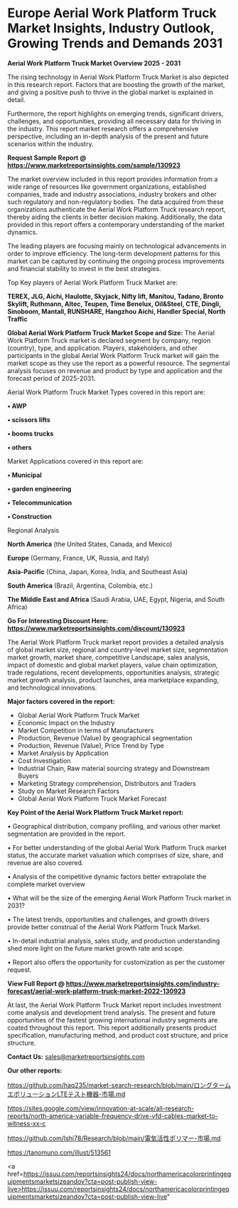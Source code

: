 # Europe Aerial Work Platform Truck Market Insights, Industry Outlook, Growing Trends and Demands 2031

<Strong> Aerial Work Platform Truck Market Overview 2025 - 2031</strong>

The rising technology in Aerial Work Platform Truck Market is also depicted in this research report. Factors that are boosting the growth of the market, and giving a positive push to thrive in the global market is explained in detail.

Furthermore, the report highlights on emerging trends, significant drivers, challenges, and opportunities, providing all necessary data for thriving in the industry. This report market research offers a comprehensive perspective, including an in-depth analysis of the present and future scenarios within the industry.

<strong>Request Sample Report @ <a href=https://www.marketreportsinsights.com/sample/130923>https://www.marketreportsinsights.com/sample/130923</a></strong>

The market overview included in this report provides information from a wide range of resources like government organizations, established companies, trade and industry associations, industry brokers and other such regulatory and non-regulatory bodies. The data acquired from these organizations authenticate the Aerial Work Platform Truck research report, thereby aiding the clients in better decision making. Additionally, the data provided in this report offers a contemporary understanding of the market dynamics.

The leading players are focusing mainly on technological advancements in order to improve efficiency. The long-term development patterns for this market can be captured by continuing the ongoing process improvements and financial stability to invest in the best strategies.

Top Key players of Aerial Work Platform Truck Market are:

<strong>TEREX, JLG, Aichi, Haulotte, Skyjack, Nifty lift, Manitou, Tadano, Bronto Skylift, Ruthmann, Altec, Teupen, Time Benelux, Oil&Steel, CTE, Dingli, Sinoboom, Mantall, RUNSHARE, Hangzhou Aichi, Handler Special, North Traffic</strong>

<strong><b>Global Aerial Work Platform Truck Market Scope and Size:</b></strong>
The Aerial Work Platform Truck market is declared segment by company, region (country), type, and application. Players, stakeholders, and other participants in the global Aerial Work Platform Truck market will gain the market scope as they use the report as a powerful resource. The segmental analysis focuses on revenue and product by type and application and the forecast period of 2025-2031.

Aerial Work Platform Truck Market Types covered in this report are:

<strong>• AWP

• scissors lifts

• booms trucks

• others</strong>

Market Applications covered in this report are:

<strong>• Municipal

• garden engineering

• Telecommunication

• Construction</strong> 

Regional Analysis

<strong>North America</strong> (the United States, Canada, and Mexico)

<strong>Europe</strong> (Germany, France, UK, Russia, and Italy)

<strong>Asia-Pacific</strong> (China, Japan, Korea, India, and Southeast Asia)

<strong>South America</strong> (Brazil, Argentina, Colombia, etc.)

<strong>The Middle East and Africa</strong> (Saudi Arabia, UAE, Egypt, Nigeria, and South Africa)

<strong>Go For Interesting Discount Here: <a href=https://www.marketreportsinsights.com/discount/130923>https://www.marketreportsinsights.com/discount/130923</a></strong>

The Aerial Work Platform Truck market report provides a detailed analysis of global market size, regional and country-level market size, segmentation market growth, market share, competitive Landscape, sales analysis, impact of domestic and global market players, value chain optimization, trade regulations, recent developments, opportunities analysis, strategic market growth analysis, product launches, area marketplace expanding, and technological innovations.

<strong><b>Major factors covered in the report:</b></strong>
<ul>
  <li>Global Aerial Work Platform Truck Market </li>
  <li>Economic Impact on the Industry</li>
  <li>Market Competition in terms of Manufacturers</li>
  <li>Production, Revenue (Value) by geographical segmentation</li>
  <li>Production, Revenue (Value), Price Trend by Type</li>
  <li>Market Analysis by Application</li>
  <li>Cost Investigation</li>
  <li>Industrial Chain, Raw material sourcing strategy and Downstream Buyers</li>
  <li>Marketing Strategy comprehension, Distributors and Traders</li>
  <li>Study on Market Research Factors</li>
  <li>Global Aerial Work Platform Truck Market Forecast</li>
</ul>

<strong><b>Key Point of the Aerial Work Platform Truck Market report:</b></strong>

• Geographical distribution, company profiling, and various other market segmentation are provided in the report.

• For better understanding of the global Aerial Work Platform Truck market status, the accurate market valuation which comprises of size, share, and revenue are also covered.

• Analysis of the competitive dynamic factors better extrapolate the complete market overview

• What will be the size of the emerging Aerial Work Platform Truck market in 2031?

• The latest trends, opportunities and challenges, and growth drivers provide better construal of the Aerial Work Platform Truck Market.

• In-detail industrial analysis, sales study, and production understanding shed more light on the future market growth rate and scope.

• Report also offers the opportunity for customization as per the customer request.

<strong><b>View Full Report @ <a href=https://www.marketreportsinsights.com/industry-forecast/aerial-work-platform-truck-market-2022-130923>https://www.marketreportsinsights.com/industry-forecast/aerial-work-platform-truck-market-2022-130923</a></b></strong>


At last, the Aerial Work Platform Truck Market report includes investment come analysis and development trend analysis. The present and future opportunities of the fastest growing international industry segments are coated throughout this report. This report additionally presents product specification, manufacturing method, and product cost structure, and price structure.

<strong>Contact Us:</strong>
sales@marketreportsinsights.com

<strong>Our other reports:</strong>

<a href=https://github.com/haq235/market-search-research/blob/main/ロングタームエボリューションLTEテスト機器-市場.md>https://github.com/haq235/market-search-research/blob/main/ロングタームエボリューションLTEテスト機器-市場.md</a>

<a href=https://sites.google.com/view/innovation-at-scale/all-research-reports/north-america-variable-frequency-drive-vfd-cables-market-to-witness-xx-c>https://sites.google.com/view/innovation-at-scale/all-research-reports/north-america-variable-frequency-drive-vfd-cables-market-to-witness-xx-c</a>

<a href=https://github.com/Ishi78/Research/blob/main/電気活性ポリマー-市場.md>https://github.com/Ishi78/Research/blob/main/電気活性ポリマー-市場.md</a>

<a href=https://tanomuno.com/illust/513561>https://tanomuno.com/illust/513561</a>

<a href=https://issuu.com/reportsinsights24/docs/northamericacolorprintingequipmentsmarketsizeandov?cta=post-publish-view-live>https://issuu.com/reportsinsights24/docs/northamericacolorprintingequipmentsmarketsizeandov?cta=post-publish-view-live</a>"
